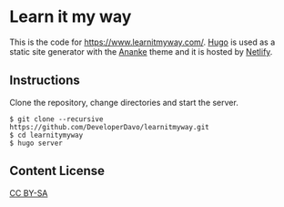 # Learn it my way
This is the code for https://www.learnitmyway.com/. [Hugo](https://gohugo.io/) is used as a static site generator with the [Ananke](https://github.com/budparr/gohugo-theme-ananke) theme and it is hosted by [Netlify](https://www.netlify.com/).

## Instructions
Clone the repository, change directories and start the server.
```
$ git clone --recursive https://github.com/DeveloperDavo/learnitmyway.git
$ cd learnitymyway
$ hugo server
```

## Content License
[CC BY-SA](http://creativecommons.org/licenses/by-sa/4.0/)
